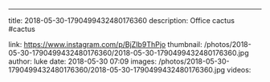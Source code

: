 ---
title: 2018-05-30-1790499432480176360
description: Office cactus #cactus

link: https://www.instagram.com/p/BjZIb9ThPjo
thumbnail: /photos/2018-05-30-1790499432480176360/2018-05-30-1790499432480176360.jpg
author: luke
date: 2018-05-30 07:09
images: /photos/2018-05-30-1790499432480176360/2018-05-30-1790499432480176360.jpg
videos: 
